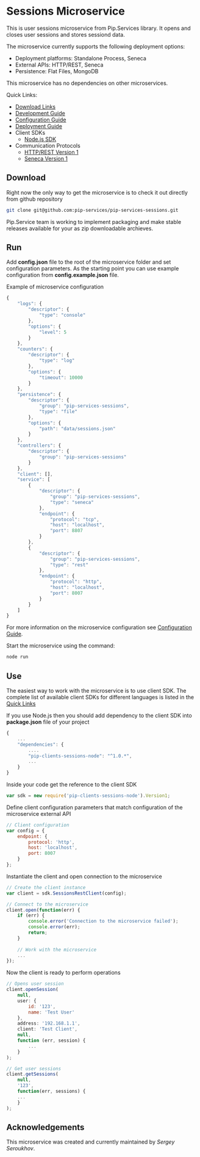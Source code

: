 # Sessions Microservice

This is user sessions microservice from Pip.Services library. 
It opens and closes user sessions and stores sessiond data. 

The microservice currently supports the following deployment options:
* Deployment platforms: Standalone Process, Seneca
* External APIs: HTTP/REST, Seneca
* Persistence: Flat Files, MongoDB

This microservice has no dependencies on other microservices.

<a name="links"></a> Quick Links:

* [Download Links](doc/Downloads.md)
* [Development Guide](doc/Development.md)
* [Configuration Guide](doc/Configuration.md)
* [Deployment Guide](doc/Deployment.md)
* Client SDKs
  - [Node.js SDK](https://github.com/pip-services/pip-clients-settings-node)
* Communication Protocols
  - [HTTP/REST Version 1](doc/RestProtocolV1.md)
  - [Seneca Version 1](doc/SenecaProtocolV1.md)

## Download

Right now the only way to get the microservice is to check it out directly from github repository
```bash
git clone git@github.com:pip-services/pip-services-sessions.git
```

Pip.Service team is working to implement packaging and make stable releases available for your 
as zip downloadable archieves.

## Run

Add **config.json** file to the root of the microservice folder and set configuration parameters.
As the starting point you can use example configuration from **config.example.json** file. 

Example of microservice configuration
```javascript
{    
    "logs": {
        "descriptor": { 
            "type": "console"
        },
        "options": { 
            "level": 5
        }
    },    
    "counters": {
        "descriptor": { 
            "type": "log"
        },
        "options": { 
            "timeout": 10000
        }
    },
    "persistence": {
        "descriptor": {
            "group": "pip-services-sessions",
            "type": "file"
        },
        "options": {
            "path": "data/sessions.json"
        }
    },    
    "controllers": {
        "descriptor": {
            "group": "pip-services-sessions"
        }
    },    
    "client": [],    
    "service": [
        {
            "descriptor": {
                "group": "pip-services-sessions",
                "type": "seneca"
            },
            "endpoint": {
                "protocol": "tcp",
                "host": "localhost",
                "port": 8807
            }
        },
        {
            "descriptor": {
                "group": "pip-services-sessions",
                "type": "rest"
            },
            "endpoint": {
                "protocol": "http",
                "host": "localhost",
                "port": 8007
            }
        }
    ]   
}
```
 
For more information on the microservice configuration see [Configuration Guide](Configuration.md).

Start the microservice using the command:
```bash
node run
```

## Use

The easiest way to work with the microservice is to use client SDK. 
The complete list of available client SDKs for different languages is listed in the [Quick Links](#links)

If you use Node.js then you should add dependency to the client SDK into **package.json** file of your project
```javascript
{
    ...
    "dependencies": {
        ....
        "pip-clients-sessions-node": "^1.0.*",
        ...
    }
}
```

Inside your code get the reference to the client SDK
```javascript
var sdk = new require('pip-clients-sessions-node').Version1;
```

Define client configuration parameters that match configuration of the microservice external API
```javascript
// Client configuration
var config = {
    endpoint: {
        protocol: 'http',
        host: 'localhost', 
        port: 8007
    }
};
```

Instantiate the client and open connection to the microservice
```javascript
// Create the client instance
var client = sdk.SessionsRestClient(config);

// Connect to the microservice
client.open(function(err) {
    if (err) {
        console.error('Connection to the microservice failed');
        console.error(err);
        return;
    }
    
    // Work with the microservice
    ...
});
```

Now the client is ready to perform operations
```javascript
// Opens user session
client.openSession(
    null,
    user: {
        id: '123',
        name: 'Test User'
    },
    address: '192.168.1.1',
    client: 'Test Client',
    null,
    function (err, session) {
        ...
    }
);
```

```javascript
// Get user sessions
client.getSessions(
    null,
    '123',
    function(err, sessions) {
    ...    
    }
);
```    

## Acknowledgements

This microservice was created and currently maintained by *Sergey Seroukhov*.


